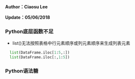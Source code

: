 **Author：Ciaosu Lee**

**Update：05/06/2018**

### Python底层函数不足

* list()无法按照表格中行元素顺序或列元素顺序来生成列表元素

```python
  list(DataFrame.iloc[1:5,:])
  list(DataFrame.iloc[:,1:5])
```

### Python语法糖

